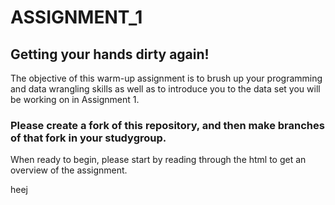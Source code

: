 # ASSIGNMENT_1
## Getting your hands dirty again!
The objective of this warm-up assignment is to brush up your programming and data wrangling skills as well as to introduce you to the data set you will be working on in Assignment 1.

### Please create a fork of this repository, and then make branches of that fork in your studygroup.
When ready to begin, please start by reading through the html to get an overview of the assignment.

heej